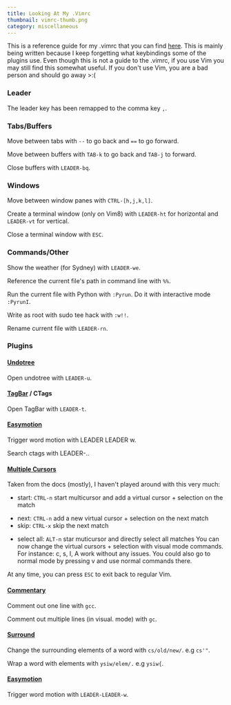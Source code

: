 ```yaml
---
title: Looking At My .Vimrc
thumbnail: vimrc-thumb.png
category: miscellaneous
---
```


This is a reference guide for my .vimrc that you can find [here](https://github.com/beanpuppy/dotfiles/blob/master/vimrc). This is mainly being written because I keep forgetting what keybindings some of the plugins use. Even though this is not a guide to the .vimrc, if you use Vim you may still find this somewhat useful. If you don't use Vim, you are a bad person and should go away >:(

### Leader

The leader key has been remapped to the comma key `,`.

### Tabs/Buffers

Move between tabs with `--` to go back and `==` to go forward.

Move between buffers with `TAB-k` to go back and `TAB-j` to forward.

Close buffers with `LEADER-bq`.

### Windows

Move between window panes with `CTRL-[h,j,k,l]`.

Create a terminal window (only on Vim8) with `LEADER-ht` for horizontal and `LEADER-vt` for vertical.

Close a terminal window with `ESC`.

### Commands/Other

Show the weather (for Sydney) with `LEADER-we`.

Reference the current file's path in command line with `%%`.

Run the current file with Python with `:Pyrun`. Do it with interactive mode `:PyrunI`.

Write as root with sudo tee hack with `:w!!`.

Rename current file with `LEADER-rn`.

### Plugins

#### [Undotree](https://github.com/mbbill/undotree)

Open undotree with `LEADER-u`.

#### [TagBar](https://github.com/majutsushi/tagbar) / CTags

Open TagBar with `LEADER-t`.

#### [Easymotion](https://github.com/easymotion/vim-easymotion)

Trigger word motion with LEADER LEADER w.

Search ctags with LEADER-..

#### [Multiple Cursors](https://github.com/terryma/vim-multiple-cursors)

Taken from the docs (mostly), I haven't played around with this very much:

* start: `CTRL-n` start multicursor and add a virtual cursor + selection on the match
+ next: `CTRL-n` add a new virtual cursor + selection on the next match
+ skip: `CTRL-x` skip the next match
* select all: `ALT-n` star muticursor and directly select all matches
You can now change the virtual cursors + selection with visual mode commands. For instance: c, s, I, A work without any issues. You could also go to normal mode by pressing v and use normal commands there.

At any time, you can press `ESC` to exit back to regular Vim.

#### [Commentary](https://github.com/tpope/vim-commentary)

Comment out one line with `gcc`.

Comment out multiple lines (in visual. mode) with `gc`.

#### [Surround](https://github.com/tpope/vim-surround)

Change the surrounding elements of a word with `cs/old/new/`. e.g `cs'"`.

Wrap a word with elements with `ysiw/elem/.` e.g `ysiw{`.

#### [Easymotion](https://github.com/easymotion/vim-easymotion)

Trigger word motion with `LEADER-LEADER-w`.

